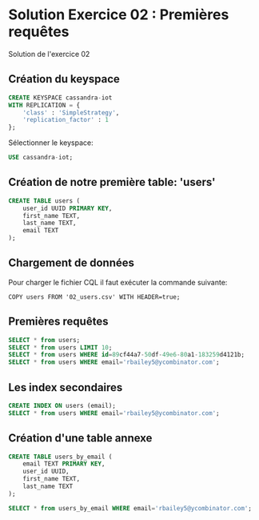 # Solution Exercice 02 : Premières requêtes

Solution de l'exercice 02

## Création du keyspace

```sql
CREATE KEYSPACE cassandra-iot
WITH REPLICATION = {
	'class' : 'SimpleStrategy',
	'replication_factor' : 1
};
```

Sélectionner le keyspace:

```sql
USE cassandra-iot;
```

## Création de notre première table: 'users'

```sql
CREATE TABLE users (
	user_id UUID PRIMARY KEY,
	first_name TEXT,
	last_name TEXT,
	email TEXT
);
```

## Chargement de données

Pour charger le fichier CQL il faut exécuter la commande suivante:

```
COPY users FROM '02_users.csv' WITH HEADER=true;
```

## Premières requêtes

```sql
SELECT * from users;
SELECT * from users LIMIT 10;
SELECT * from users WHERE id=89cf44a7-50df-49e6-80a1-183259d4121b;
SELECT * from users WHERE email='rbailey5@ycombinator.com';
```

## Les index secondaires

```sql
CREATE INDEX ON users (email);
SELECT * from users WHERE email='rbailey5@ycombinator.com';
```

## Création d'une table annexe

```sql
CREATE TABLE users_by_email (
	email TEXT PRIMARY KEY,
	user_id UUID,
	first_name TEXT,
	last_name TEXT
);

SELECT * from users_by_email WHERE email='rbailey5@ycombinator.com';
```
